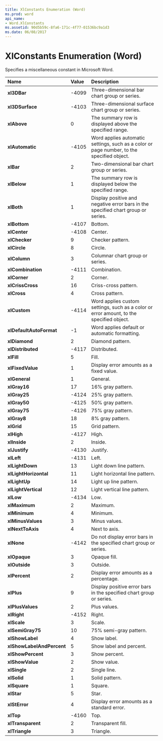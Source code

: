 ```yaml
---
title: XlConstants Enumeration (Word)
ms.prod: word
api_name:
- Word.XlConstants
ms.assetid: 90d5b59c-8fa6-171c-4f77-01536bc9a1d3
ms.date: 06/08/2017
---
```



# XlConstants Enumeration (Word)

Specifies a miscellaneous constant in Microsoft Word.



|**Name**|**Value**|**Description**|
|:-----|:-----|:-----|
| **xl3DBar**|-4099|Three-dimensional bar chart group or series.|
| **xl3DSurface**|-4103|Three-dimensional surface chart group or series.|
| **xlAbove**|0|The summary row is displayed above the specified range.|
| **xlAutomatic**|-4105|Word applies automatic settings, such as a color or page number, to the specified object.|
| **xlBar**|2|Two-dimensional bar chart group or series.|
| **xlBelow**|1|The summary row is displayed below the specified range.|
| **xlBoth**|1|Display positive and negative error bars in the specified chart group or series.|
| **xlBottom**|-4107|Bottom.|
| **xlCenter**|-4108|Center.|
| **xlChecker**|9|Checker pattern.|
| **xlCircle**|8|Circle.|
| **xlColumn**|3|Columnar chart group or series.|
| **xlCombination**|-4111|Combination.|
| **xlCorner**|2|Corner.|
| **xlCrissCross**|16|Criss-cross pattern.|
| **xlCross**|4|Cross pattern.|
| **xlCustom**|-4114|Word applies custom settings, such as a color or error amount, to the specified object.|
| **xlDefaultAutoFormat**|-1|Word applies default or automatic formatting.|
| **xlDiamond**|2|Diamond pattern.|
| **xlDistributed**|-4117|Distributed.|
| **xlFill**|5|Fill.|
| **xlFixedValue**|1|Display error amounts as a fixed value.|
| **xlGeneral**|1|General.|
| **xlGray16**|17|16% gray pattern.|
| **xlGray25**|-4124|25% gray pattern.|
| **xlGray50**|-4125|50% gray pattern.|
| **xlGray75**|-4126|75% gray pattern.|
| **xlGray8**|18|8% gray pattern.|
| **xlGrid**|15|Grid pattern.|
| **xlHigh**|-4127|High.|
| **xlInside**|2|Inside.|
| **xlJustify**|-4130|Justify.|
| **xlLeft**|-4131|Left.|
| **xlLightDown**|13|Light down line pattern.|
| **xlLightHorizontal**|11|Light horizontal line pattern.|
| **xlLightUp**|14|Light up line pattern.|
| **xlLightVertical**|12|Light vertical line pattern.|
| **xlLow**|-4134|Low.|
| **xlMaximum**|2|Maximum.|
| **xlMinimum**|4|Minimum.|
| **xlMinusValues**|3|Minus values.|
| **xlNextToAxis**|4|Next to axis.|
| **xlNone**|-4142|Do not display error bars in the specified chart group or series.|
| **xlOpaque**|3|Opaque fill.|
| **xlOutside**|3|Outside.|
| **xlPercent**|2|Display error amounts as a percentage.|
| **xlPlus**|9|Display positive error bars in the specified chart group or series.|
| **xlPlusValues**|2|Plus values.|
| **xlRight**|-4152|Right.|
| **xlScale**|3|Scale.|
| **xlSemiGray75**|10|75% semi-gray pattern.|
| **xlShowLabel**|4|Show label.|
| **xlShowLabelAndPercent**|5|Show label and percent.|
| **xlShowPercent**|3|Show percent.|
| **xlShowValue**|2|Show value.|
| **xlSingle**|2|Single line.|
| **xlSolid**|1|Solid pattern.|
| **xlSquare**|1|Square.|
| **xlStar**|5|Star.|
| **xlStError**|4|Display error amounts as a standard error.|
| **xlTop**|-4160|Top.|
| **xlTransparent**|2|Transparent fill.|
| **xlTriangle**|3|Triangle.|

